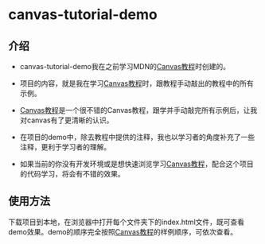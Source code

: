 # canvas-tutorial-demo

## 介绍

* canvas-tutorial-demo我在之前学习MDN的[Canvas教程](https://developer.mozilla.org/en-US/docs/Web/API/Canvas_API/Tutorial)时创建的。

* 项目的内容，就是我在学习[Canvas教程](https://developer.mozilla.org/en-US/docs/Web/API/Canvas_API/Tutorial)时，跟教程手动敲出的教程中的所有示例。

* [Canvas教程](https://developer.mozilla.org/en-US/docs/Web/API/Canvas_API/Tutorial)是一个很不错的Canvas教程，跟学并手动敲完所有示例后，让我对canvas有了更清晰的认识。

* 在项目的demo中，除去教程中提供的注释，我也以学习者的角度补充了一些注释，更利于学习者的理解。

* 如果当前的你没有开发环境或是想快速浏览学习[Canvas教程](https://developer.mozilla.org/en-US/docs/Web/API/Canvas_API/Tutorial)，配合这个项目的代码学习，将会有不错的效果。

## 使用方法

下载项目到本地，在浏览器中打开每个文件夹下的index.html文件，既可查看demo效果。demo的顺序完全按照[Canvas教程](https://developer.mozilla.org/en-US/docs/Web/API/Canvas_API/Tutorial)的样例顺序，可依次查看。
